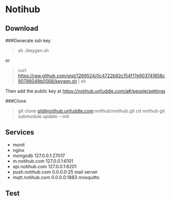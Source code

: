 Notihub
===========================

Download
---------------------------

###Generate ssh key

>	sh ./keygen.sh

or

>	curl https://raw.github.com/gist/1269524/0c4722b92c154f17e903741858c90786049b0568/keygen.sh | sh

Then add the public key at https://notihub.unfuddle.com/a#/people/settings

###Clone 
>	git clone git@notihub.unfuddle.com:notihub/notihub.git
>	cd notihub
>	git submodule update --init


Services
---------------------------

*	monit
*	nginx
*	mongodb			127.0.0.1:27017	
*	m.notihub.com   	127.0.0.1:6101	
*	api.notihub.com 	127.0.0.1:6201	
*	push.notihub.com	0.0.0.0:25		mail server
*	mqtt.notihub.com	0.0.0.0:1883		mosquitto	


Test
----------------------------
